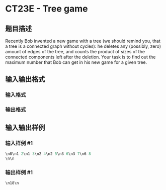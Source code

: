 # CT23E - Tree game 

## 题目描述

Recently Bob invented a new game with a tree (we should remind you, that a tree is a connected graph without cycles): he deletes any (possibly, zero) amount of edges of the tree, and counts the product of sizes of the connected components left after the deletion. Your task is to find out the maximum number that Bob can get in his new game for a given tree.

## 输入输出格式

### 输入格式

### 输出格式

## 输入输出样例

### 输入样例 #1

```cpp
\n8\n1 2\n1 3\n2 4\n2 5\n3 6\n3 7\n6 8
\n\n
```


### 输出样例 #1

```cpp
\n18\n
```


